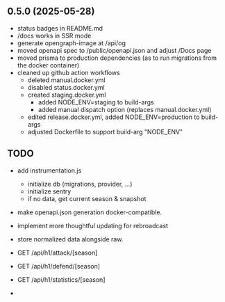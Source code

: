 ## 0.5.0 (2025-05-28)

- status badges in README.md
- /docs works in SSR mode
- generate opengraph-image at /api/og
- moved openapi spec to /public/openapi.json and adjust /Docs page
- moved prisma to production dependencies (as to run migrations from the docker container)
- cleaned up github action workflows
    - deleted manual.docker.yml
    - disabled status.docker.yml
    - created staging.docker.yml
        - added NODE_ENV=staging to build-args
        - added manual dispatch option (replaces manual.docker.yml)
    - edited release.docker.yml, added NODE_ENV=production to build-args
    - adjusted Dockerfile to support build-arg "NODE_ENV"

## TODO

- add instrumentation.js

    - initialize db (migrations, provider, ...)
    - initialize sentry
    - if no data, get current season & snapshot

- make openapi.json generation docker-compatible.
- implement more thoughtful updating for rebroadcast
- store normalized data alongside raw.
- GET /api/h1/attack/[season]
- GET /api/h1/defend/[season]
- GET /api/h1/statistics/[season]
-
